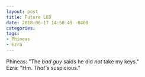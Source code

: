 ```yaml
---
layout: post
title: Future LEO
date: 2018-06-17 14:50:49 -0400
categories:
tags:
- Phineas
- Ezra
---
```


Phineas: "The _bad guy_ saids he did _not_ take my keys."<br/>
Ezra: "Hm. _That's_ suspicious."

